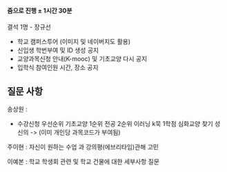#### 줌으로 진행 ± 1시간 30분 
결석 1명 - 장규선


- 학교 캠퍼스투어 (이미지 및 네이버지도 활용)
- 신입생 학번부여 및 ID 생성 공지 
- 교양과목신청 안내(K-mooc) 및 기초교양 다시 공지
- 입학식 참여인원 시간, 장소 공지

## 질문 사항 

송상원 : 
- 수강신청 우선순위
기초교양 1순위
전공 2순위
이러닝 k묵 1학점 
심화교양 찾기 
성신의 -> (이미 개인당 과목코드가 부여됨)

주이현 : 
자신이 원하는 수업 과 강의평(에브리타임)관해 고민

이예본 : 
학교 학생회 관련 및 학교 건물에 대한 세부사항 질문 